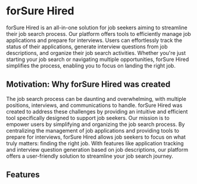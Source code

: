 # forSure Hired

forSure Hired is an all-in-one solution for job seekers aiming to streamline their job search process. Our platform offers tools to 
efficiently manage job applications and prepare for interviews. Users can effortlessly track the status of their applications, generate 
interview questions from job descriptions, and organize their job search activities. Whether you're just starting your job search or 
navigating multiple opportunities, forSure Hired simplifies the process, enabling you to focus on landing the right job.



## Motivation: Why forSure Hired was created 

The job search process can be daunting and overwhelming, with multiple positions, interviews, and communications to handle. forSure Hired 
was created to address these challenges by providing an intuitive and efficient tool specifically designed to support job seekers. Our 
mission is to empower users by simplifying and organizing the job search process. By centralizing the management of job applications and 
providing tools to prepare for interviews, forSure Hired allows job seekers to focus on what truly matters: finding the right job. With 
features like application tracking and interview question generation based on job descriptions, our platform offers a user-friendly solution 
to streamline your job search journey.


## Features
